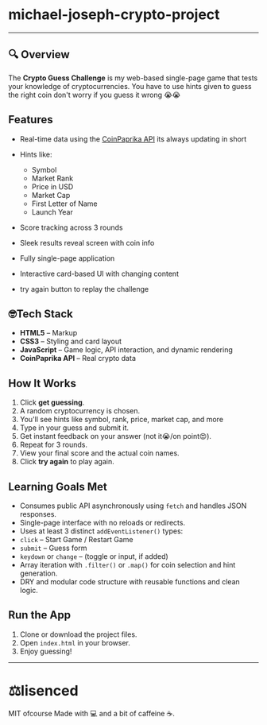 # michael-joseph-crypto-project
---
## 🔍 Overview
The **Crypto Guess Challenge** is my web-based single-page game that tests your knowledge of cryptocurrencies. You have to use hints given to guess the right coin don't worry if you guess it wrong 😭😭

## Features
- Real-time data using the [CoinPaprika API](https://api.coinpaprika.com/) its always updating in short

- Hints like:
  - Symbol 
  - Market Rank
  - Price in USD
  - Market Cap
  - First Letter of Name
  - Launch Year

- Score tracking across 3 rounds

- Sleek results reveal screen with coin info

- Fully single-page application

- Interactive card-based UI with changing content

- try again button to replay the challenge

## 🤓Tech Stack
- **HTML5** – Markup
- **CSS3** – Styling and card layout
- **JavaScript** – Game logic, API interaction, and dynamic rendering
- **CoinPaprika API** – Real crypto data

## How It Works

1. Click **get guessing**.
2. A random cryptocurrency is chosen.
3. You'll see hints like symbol, rank, price, market cap, and more
4. Type in your guess and submit it.
5. Get instant feedback on your answer (not it😭/on point😍).
6. Repeat for 3 rounds.
7. View your final score and the actual coin names.
8. Click **try again** to play again.

## Learning Goals Met

- Consumes public API asynchronously using `fetch` and handles JSON responses.
-  Single-page interface with no reloads or redirects.
-  Uses at least 3 distinct `addEventListener()` types:
  - `click` – Start Game / Restart Game
  - `submit` – Guess form
  - `keydown` or `change` – (toggle or input, if added)
- Array iteration with `.filter()` or `.map()` for coin selection and hint generation.
-  DRY and modular code structure with reusable functions and clean logic.


##  Run the App
1. Clone or download the project files.
2. Open `index.html` in your browser.
3. Enjoy guessing!

---


# ⚖️lisenced
MIT ofcourse
Made with 💻 and a bit of caffeine ☕.